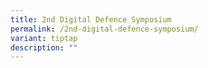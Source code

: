```yaml
---
title: 2nd Digital Defence Symposium
permalink: /2nd-digital-defence-symposium/
variant: tiptap
description: ""
---
```

